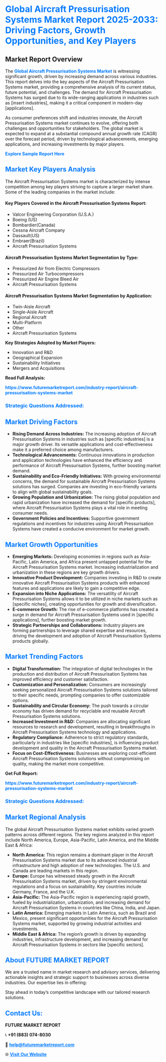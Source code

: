 <h1 style="color: #007BFF;">Global Aircraft Pressurisation Systems Market Report 2025-2033: Driving Factors, Growth Opportunities, and Key Players</h1>

<section id="overview">
<h2>Market Report Overview</h2>
<p>The <a href="https://www.futuremarketreport.com/industry-report/aircraft-pressurisation-systems-market" style="color: #007BFF; text-decoration: none;"><strong>Global Aircraft Pressurisation Systems Market</strong></a> is witnessing significant growth, driven by increasing demand across various industries. This report delves into the key aspects of the Aircraft Pressurisation Systems market, providing a comprehensive analysis of its current status, future potential, and challenges. The demand for Aircraft Pressurisation Systems has surged due to its wide-ranging applications in industries such as [insert industries], making it a critical component in modern-day [applications].</p>
<p>As consumer preferences shift and industries innovate, the Aircraft Pressurisation Systems market continues to evolve, offering both challenges and opportunities for stakeholders. The global market is expected to expand at a substantial compound annual growth rate (CAGR) over the forecast period, driven by technological advancements, emerging applications, and increasing investments by major players.</p>
</section>

<section id="overview">
<p><a href="https://www.futuremarketreport.com/request-sample/reportId=106535" style="color: #007BFF; text-decoration: none;"><strong>Explore Sample Report Here</strong></a></p>
</section>

<section id="key-players">
<h2 style="color: #007BFF;">Market Key Players Analysis</h2>
<p>The Aircraft Pressurisation Systems market is characterized by intense competition among key players striving to capture a larger market share. Some of the leading companies in the market include:</p>
<h4>Key Players Covered in the Aircraft Pressurisation Systems Report:</h4>
<ul><li>Valcor Engineering Corporation (U.S.A.)</li><li>Boeing (US)</li><li>Bombardier(Canada)</li><li>Cessna Aircraft Company</li><li>Dassault(US)</li><li>Embraer(Brazil)</li><li>Aircraft Pressurisation Systems</li></ul>
<h4>Aircraft Pressurisation Systems Market Segmentation by Type:</h4>
<ul><li>Pressurized Air from Electric Compressors</li><li>Pressurized Air Turbocompressors</li><li>Pressurized Air Engine Bleed Air</li><li>Aircraft Pressurisation Systems</li></ul>

<h4>Aircraft Pressurisation Systems Market Segmentation by Application:</h4>
<ul><li>Twin-Aisle Aircraft</li><li>Single-Aisle Aircraft</li><li>Regional Aircraft</li><li>Multi-Platform</li><li>Other</li><li>Aircraft Pressurisation Systems</li></ul>
<p><strong>Key Strategies Adopted by Market Players:</strong></p>
<ul>
<li>Innovation and R&D</li>
<li>Geographical Expansion</li>
<li>Sustainability Initiatives</li>
<li>Mergers and Acquisitions</li>
</ul>
</section>

<section>
<p><strong>Read Full Analysis: </strong></p><a href="https://www.futuremarketreport.com/industry-report/aircraft-pressurisation-systems-market" style="color: #007BFF; text-decoration: none;"><strong>https://www.futuremarketreport.com/industry-report/aircraft-pressurisation-systems-market</strong></a>
<h3 style="color: #007BFF;">Strategic Questions Addressed:</h3>
</section>

<section id="driving-factors">
<h2 style="color: #007BFF;">Market Driving Factors</h2>
<ul>
<li><strong>Rising Demand Across Industries:</strong> The increasing adoption of Aircraft Pressurisation Systems in industries such as [specific industries] is a major growth driver. Its versatile applications and cost-effectiveness make it a preferred choice among manufacturers.</li>
<li><strong>Technological Advancements:</strong> Continuous innovations in production and application technologies have enhanced the efficiency and performance of Aircraft Pressurisation Systems, further boosting market demand.</li>
<li><strong>Sustainability and Eco-Friendly Initiatives:</strong> With growing environmental concerns, the demand for sustainable Aircraft Pressurisation Systems solutions has surged. Companies are investing in eco-friendly variants to align with global sustainability goals.</li>
<li><strong>Growing Population and Urbanization:</strong> The rising global population and rapid urbanization have increased the demand for [specific products], where Aircraft Pressurisation Systems plays a vital role in meeting consumer needs.</li>
<li><strong>Government Policies and Incentives:</strong> Supportive government regulations and incentives for industries using Aircraft Pressurisation Systems have created a conducive environment for market growth.</li>
</ul>
</section>

<section id="growth-opportunities">
<h2 style="color: #007BFF;">Market Growth Opportunities</h2>
<ul>
<li><strong>Emerging Markets:</strong> Developing economies in regions such as Asia-Pacific, Latin America, and Africa present untapped potential for the Aircraft Pressurisation Systems market. Increasing industrialization and urbanization in these regions are key growth drivers.</li>
<li><strong>Innovative Product Development:</strong> Companies investing in R&D to create innovative Aircraft Pressurisation Systems products with enhanced features and applications are likely to gain a competitive edge.</li>
<li><strong>Expansion into Niche Applications:</strong> The versatility of Aircraft Pressurisation Systems allows it to be utilized in niche markets such as [specific niches], creating opportunities for growth and diversification.</li>
<li><strong>E-commerce Growth:</strong> The rise of e-commerce platforms has created a surge in demand for Aircraft Pressurisation Systems used in [specific applications], further boosting market growth.</li>
<li><strong>Strategic Partnerships and Collaborations:</strong> Industry players are forming partnerships to leverage shared expertise and resources, driving the development and adoption of Aircraft Pressurisation Systems products globally.</li>
</ul>
</section>

<section id="trending-factors">
<h2 style="color: #007BFF;">Market Trending Factors</h2>
<ul>
<li><strong>Digital Transformation:</strong> The integration of digital technologies in the production and distribution of Aircraft Pressurisation Systems has improved efficiency and customer satisfaction.</li>
<li><strong>Customization and Personalization:</strong> Consumers are increasingly seeking personalized Aircraft Pressurisation Systems solutions tailored to their specific needs, prompting companies to offer customizable options.</li>
<li><strong>Sustainability and Circular Economy:</strong> The push towards a circular economy has driven demand for recyclable and reusable Aircraft Pressurisation Systems solutions.</li>
<li><strong>Increased Investment in R&D:</strong> Companies are allocating significant resources to research and development, resulting in breakthroughs in Aircraft Pressurisation Systems technology and applications.</li>
<li><strong>Regulatory Compliance:</strong> Adherence to strict regulatory standards, particularly in industries like [specific industries], is influencing product development and quality in the Aircraft Pressurisation Systems market.</li>
<li><strong>Focus on Cost-Effectiveness:</strong> Businesses are exploring cost-efficient Aircraft Pressurisation Systems solutions without compromising on quality, making the market more competitive.</li>
</ul>
</section>

<section>
<p><strong>Get Full Report: </strong></p><a href="https://www.futuremarketreport.com/industry-report/aircraft-pressurisation-systems-market" style="color: #007BFF; text-decoration: none;"><strong>https://www.futuremarketreport.com/industry-report/aircraft-pressurisation-systems-market</strong></a>
<h3 style="color: #007BFF;">Strategic Questions Addressed:</h3>
</section>


<section id="regional-analysis">
<h2 style="color: #007BFF;">Market Regional Analysis</h2>
<p>The global Aircraft Pressurisation Systems market exhibits varied growth patterns across different regions. The key regions analyzed in this report include North America, Europe, Asia-Pacific, Latin America, and the Middle East & Africa:</p>
<ul>
<li><strong>North America:</strong> This region remains a dominant player in the Aircraft Pressurisation Systems market due to its advanced industrial infrastructure and high adoption of new technologies. The U.S. and Canada are leading markets in this region.</li>
<li><strong>Europe:</strong> Europe has witnessed steady growth in the Aircraft Pressurisation Systems market, driven by stringent environmental regulations and a focus on sustainability. Key countries include Germany, France, and the U.K.</li>
<li><strong>Asia-Pacific:</strong> The Asia-Pacific region is experiencing rapid growth, fueled by industrialization, urbanization, and increasing demand for Aircraft Pressurisation Systems in countries like China, India, and Japan.</li>
<li><strong>Latin America:</strong> Emerging markets in Latin America, such as Brazil and Mexico, present significant opportunities for the Aircraft Pressurisation Systems market, supported by growing industrial activities and investments.</li>
<li><strong>Middle East & Africa:</strong> The region’s growth is driven by expanding industries, infrastructure development, and increasing demand for Aircraft Pressurisation Systems in sectors like [specific sectors].</li>
</ul>
</section>

<footer>
<h2 style="color: #007BFF;">About FUTURE MARKET REPORT</h2>
<p>We are a trusted name in market research and advisory services, delivering actionable insights and strategic support to businesses across diverse industries. Our expertise lies in offering:</p>

<p>Stay ahead in today’s competitive landscape with our tailored research solutions.</p>

<h2 style="color: #007BFF;">Contact Us:</h2>
<p><strong>FUTURE MARKET REPORT</strong></p>
<p>📞 <strong>+91 (883) 074-8030</strong></p>
<p>📧 <strong><a href="mailto:help@futuremarketreport.com" style="color: #007BFF;">help@futuremarketreport.com</a></strong></p>
<p>🌐 <strong><a href="https://www.futuremarketreport.com/" style="color: #007BFF;">Visit Our Website</a></strong></p>
</footer>